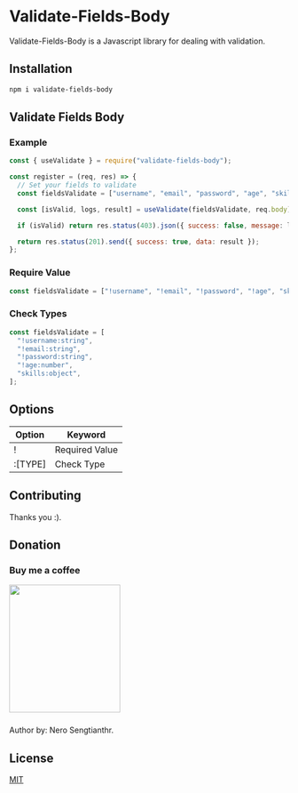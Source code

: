 # Validate-Fields-Body

Validate-Fields-Body is a Javascript library for dealing with validation.

## Installation

```bash
npm i validate-fields-body
```

## Validate Fields Body

### Example

```javascript
const { useValidate } = require("validate-fields-body");

const register = (req, res) => {
  // Set your fields to validate
  const fieldsValidate = ["username", "email", "password", "age", "skills"];

  const [isValid, logs, result] = useValidate(fieldsValidate, req.body);

  if (isValid) return res.status(403).json({ success: false, message: logs });

  return res.status(201).send({ success: true, data: result });
};
```

### Require Value

```javascript
const fieldsValidate = ["!username", "!email", "!password", "!age", "skills"];
```

### Check Types

```javascript
const fieldsValidate = [
  "!username:string",
  "!email:string",
  "!password:string",
  "!age:number",
  "skills:object",
];
```

## Options

| Option  | Keyword        |
| ------- | -------------- |
| !       | Required Value |
| :[TYPE] | Check Type     |

## Contributing

Thanks you :).

## Donation

### Buy me a coffee

<img src="https://user-images.githubusercontent.com/79690698/217761482-40e56be0-40b6-44c6-a346-7cf09c88bfd5.png" width="200" height="230" />

###

Author by: Nero Sengtianthr.

## License

[MIT](https://choosealicense.com/licenses/mit/)
